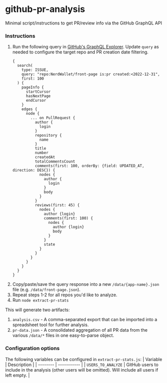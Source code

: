 # github-pr-analysis
Minimal script/instructions to get PR/review info via the GitHub GraphQL API


### Instructions
1. Run the following query in [GitHub's GraphQL Explorer](https://docs.github.com/en/graphql/overview/explorer). Update `query` as needed to configure the target repo and PR creation date filtering.
	```
	{
	  search(
	    type: ISSUE,
	    query: "repo:NerdWallet/front-page is:pr created:<2022-12-31",
	    first: 100
	  ) {
	    pageInfo {
	      startCursor
	      hasNextPage
	      endCursor
	    }
	    edges {
	      node {
	        ... on PullRequest {
	          author {
	            login
	          }
	          repository {
	            name
	          }
	          title
	          number
	          createdAt
	          totalCommentsCount
	          comments(first: 100, orderBy: {field: UPDATED_AT, direction: DESC}) {
	            nodes {
	              author {
	                login
	              }
	              body
	            }
	          }
	          reviews(first: 45) {
	            nodes {
	              author {login}
	              comments(first: 100) {
	                nodes {
	                  author {login}
	                  body
	                }
	              }
	              state
	            }
	          }
	        }
	      }
	    }
	  }
	}
	```
1. Copy/paste/save the query response into a new `/data/{app-name}.json` file (e.g. `/data/front-page.json`).
1. Repeat steps 1-2 for all repos you'd like to analyze.
1. Run `node extract-pr-stats`

This will generate two artifacts:
1. `analysis.csv` - A comma-separated export that can be imported into a spreadsheet tool for further analysis.
1. `pr-data.json` - A consolidated aggregation of all PR data from the various `/data/*` files in one easy-to-parse object.

### Configuration options
The following variables can be configured in `extract-pr-stats.js`:
| Variable | Description |
| -------- | ----------- |
| `USERS_TO_ANALYZE` | GitHub users to include in the analysis (other users will be omitted). Will include all users if left empty. |
